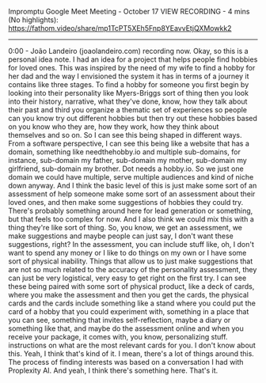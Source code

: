 Impromptu Google Meet Meeting - October 17
VIEW RECORDING - 4 mins (No highlights): https://fathom.video/share/mp1TcPT5XEh5Fnp8YEavvEtjQXMowkk2

---

0:00 - João Landeiro (joaolandeiro.com)
  recording now. Okay, so this is a personal idea note. I had an idea for a project that helps people find hobbies for loved ones.  This was inspired by the need of my wife to find a hobby for her dad and the way I envisioned the system it has in terms of a journey it contains like three stages.  To find a hobby for someone you first begin by looking into their personality like Myers-Briggs sort of thing then you look into their history, narrative, what they've done, know, how they talk about their past and third you organize a thematic set of experiences so people can you know try out different hobbies but then try out these hobbies based on you know who they are, how they work, how they think about themselves and so on.  So I can see this being shaped in different ways. From a software perspective, I can see this being like a website that has a domain, something like needthehobby.io and multiple sub-domains, for instance, sub-domain my father, sub-domain my mother, sub-domain my girlfriend, sub-domain my brother.  Dot needs a hobby.io. So we just one domain we could have multiple, serve multiple audiences and kind of niche down anyway.  And I think the basic level of this is just make some sort of an assessment of help someone make some sort of an assessment about their loved ones, and then make some suggestions of hobbies they could try.  There's probably something around here for lead generation or something, but that feels too complex for now. And I also think we could mix this with a thing they're like sort of thing.  So, you know, we get an assessment, we make suggestions and maybe people can just say, I don't want these suggestions, right?  In the assessment, you can include stuff like, oh, I don't want to spend any money or I like to do things on my own or I have some sort of physical inability.  Things that allow us to just make suggestions that are not so much related to the accuracy of the personality assessment, they can just be very logistical, very easy to get right on the first try.  I can see these being paired with some sort of physical product, like a deck of cards, where you make the assessment and then you get the cards, the physical cards and the cards include something like a stand where you could put the card of a hobby that you could experiment with, something in a place that you can see, something that invites self-reflection, maybe a diary or something like that, and maybe do the assessment online and when you receive your package, it comes with, you know, personalizing stuff.  instructions on what are the most relevant cards for you. I don't know about this. Yeah, I think that's kind of it.  I mean, there's a lot of things around this. The process of finding interests was based on a conversation I had with Proplexity AI.  And yeah, I think there's something here. That's it.
